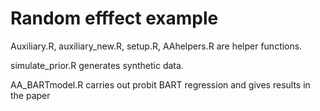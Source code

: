 # Random efffect example

Auxiliary.R, auxiliary_new.R, setup.R, AAhelpers.R are helper functions.

simulate_prior.R generates synthetic data.

AA_BARTmodel.R carries out probit BART regression and gives results in the paper
